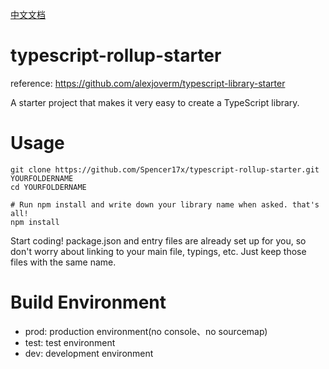 [中文文档](https://github.com/Spencer17x/typescript-rollup-starter)

# typescript-rollup-starter

reference: https://github.com/alexjoverm/typescript-library-starter

A starter project that makes it very easy to create a TypeScript library.

# Usage

```shell
git clone https://github.com/Spencer17x/typescript-rollup-starter.git YOURFOLDERNAME
cd YOURFOLDERNAME

# Run npm install and write down your library name when asked. that's all!
npm install
```

Start coding! package.json and entry files are already set up for you, so don't worry about linking to your main file, typings, etc. Just keep those files with the same name.

# Build Environment

* prod: production environment(no console、no sourcemap)
* test: test environment
* dev: development environment